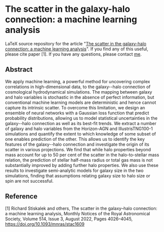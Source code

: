 # The scatter in the galaxy-halo connection: a machine learning analysis

LaTeX source repository for the article "[The scatter in the galaxy-halo connection: a machine learning analysis](https://arxiv.org/abs/2202.14006)". If you find any of this useful, please cite paper [1]. If you have any questions, please contact [me](mailto:richard.stiskalek@protonmail.com).


## Abstract

We apply machine learning, a powerful method for uncovering complex correlations in high-dimensional data, to the galaxy--halo connection of cosmological hydrodynamical simulations. The mapping between galaxy and halo variables is stochastic in the absence of perfect information, but conventional machine learning models are deterministic and hence cannot capture its intrinsic scatter. To overcome this limitation, we design an ensemble of neural networks with a Gaussian loss function that predict probability distributions, allowing us to model statistical uncertainties in the galaxy--halo connection as well as its best-fit trends. We extract a number of galaxy and halo variables from the Horizon-AGN and IllustrisTNG100-1 simulations and quantify the extent to which knowledge of some subset of one enables prediction of the other. This allows us to identify the key features of the galaxy--halo connection and investigate the origin of its scatter in various projections. We find that while halo properties beyond mass account for up to $50$ per cent of the scatter in the halo-to-stellar mass relation, the prediction of stellar half-mass radius or total gas mass is not substantially improved by adding further halo properties. We also use these results to investigate semi-analytic models for galaxy size in the two simulations, finding that assumptions relating galaxy size to halo size or spin are not successful.


## Reference
[1] Richard Stiskalek and others, The scatter in the galaxy–halo connection: a machine learning analysis, Monthly Notices of the Royal Astronomical Society, Volume 514, Issue 3, August 2022, Pages 4026–4045, https://doi.org/10.1093/mnras/stac1609
